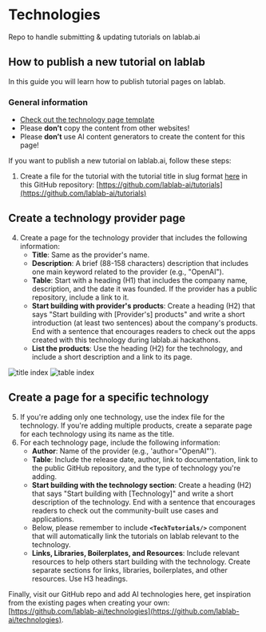 # Technologies

Repo to handle submitting & updating tutorials on lablab.ai

## How to publish a new tutorial on lablab

In this guide you will learn how to publish tutorial pages on lablab.

### General information

- [Check out the technology page template](https://github.com/lablab-ai/technologies/blob/main/template.mdx)
- Please **don’t** copy the content from other websites!
- Please **don’t** use AI content generators to create the content for this page!

If you want to publish a new tutorial on lablab.ai, follow these steps:

1. Create a file for the tutorial with the tutorial title in slug format [here](https://slugify.online/) in this GitHub repository: [https://github.com/lablab-ai/tutorials](https://github.com/lablab-ai/tutorials)


## Create a technology provider page

4. Create a page for the technology provider that includes the following information:
    - **Title**: Same as the provider's name.
    - **Description**: A brief (88-158 characters) description that includes one main keyword related to the provider (e.g., "OpenAI").
    - **Table**: Start with a heading (H1) that includes the company name, description, and the date it was founded. If the provider has a public repository, include a link to it.
    - **Start building with provider's products**: Create a heading (H2) that says "Start building with [Provider's] products" and write a short introduction (at least two sentences) about the company's products. End with a sentence that encourages readers to check out the apps created with this technology during lablab.ai hackathons.
    - **List the products**: Use the heading (H2) for the technology, and include a short description and a link to its page.
    
<Img src="https://imagedelivery.net/K11gkZF3xaVyYzFESMdWIQ/0ef49169-6775-4ce9-6da5-a28f4eb95d00/full" alt="title index"/>
<Img src="https://imagedelivery.net/K11gkZF3xaVyYzFESMdWIQ/3041412d-49ce-42e8-aff9-42a5ba2ec600/full" alt="table index"/>

## Create a page for a specific technology

5. If you're adding only one technology, use the index file for the technology. If you're adding multiple products, create a separate page for each technology using its name as the title.
6. For each technology page, include the following information:
    - **Author**: Name of the provider (e.g., 'author="OpenAI"').
    - **Table**: Include the release date, author, link to documentation, link to the public GitHub repository, and the type of technology you're adding.
    - **Start building with the technology section**: Create a heading (H2) that says "Start building with [Technology]" and write a short description of the technology. End with a sentence that encourages readers to check out the community-built use cases and applications.
    - Below, please remember to include **`<TechTutorials/>`** component that will automatically link the tutorials on lablab relevant to the technology.
    - **Links, Libraries, Boilerplates, and Resources**: Include relevant resources to help others start building with the technology. Create separate sections for links, libraries, boilerplates, and other resources. Use H3 headings.

Finally, visit our GitHub repo and add AI technologies here, get inspiration from the existing pages when creating your own: [https://github.com/lablab-ai/technologies](https://github.com/lablab-ai/technologies).

